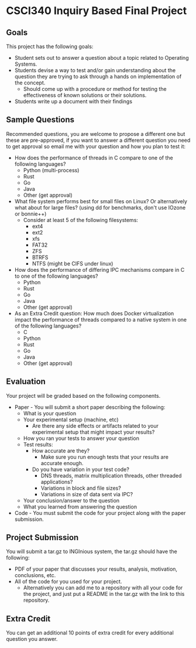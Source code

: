 # CSCI340 Inquiry Based Final Project

## Goals
This project has the following goals:

* Student sets out to answer a question about a topic related to Operating Systems. 
* Students devise a way to test and/or gain understanding about the question they are trying to ask through a hands on implementation of the concept.
	* Should come up with a procedure or method for testing the effectiveness of known solutions or their solutions.
* Students write up a document with their findings


## Sample Questions
Recommended questions, you are welcome to propose a different one but these are pre-approved, if you want to answer a different question you need to get approval so email me with your question and how you plan to test it:

* How does the performance of threads in C compare to one of the following languages?
	* Python (multi-process)
	* Rust
	* Go
	* Java
	* Other (get approval)
* What file system performs best for small files on Linux? Or alternatively what about for large files? (using dd for benchmarks, don't use IOzone or bonnie++) 
	* Consider at least 5 of the following filesystems:
		* ext4
		* ext2
		* xfs
		* FAT32
		* ZFS
		* BTRFS
		* NTFS (might be CIFS under linux)
* How does the performance of differing IPC mechanisms compare in C to one of the following languages?
	* Python
	* Rust
	* Go
	* Java
	* Other (get approval)
* As an Extra Credit question: How much does Docker virtualization impact the performance of threads compared to a native system in one of the following languages?
	* C
	* Python
	* Rust
	* Go
	* Java
	* Other (get approval)

## Evaluation

Your project will be graded based on the following components.

* Paper - You will submit a short paper describing the following:
	* What is your question
	* Your experimental setup (machine, etc)
		* Are there any side effects or artifacts related to your experimental setup that might impact your results?
	* How you ran your tests to answer your question
	* Test results:
		* How accurate are they? 
			* Make sure you run enough tests that your results are accurate enough. 
		* Do you have variation in your test code? 
			* DNS threads, matrix multiplication threads, other threaded applications?
			* Variations in block and file sizes?
			* Variations in size of data sent via IPC?
	* Your conclusion/answer to the question
	* What you learned from answering the question
* Code - You must submit the code for your project along with the paper submission. 

## Project Submission

You will submit a tar.gz to INGInious system, the tar.gz should have the following:

* PDF of your paper that discusses your results, analysis, motivation, conclusions, etc. 
* All of the code for you used for your project. 
	* Alternatively you can add me to a repository with all your code for the project, and just put a README in the tar.gz with the link to this repository. 
	
## Extra Credit

You can get an additional 10 points of extra credit for every additional question you answer. 
